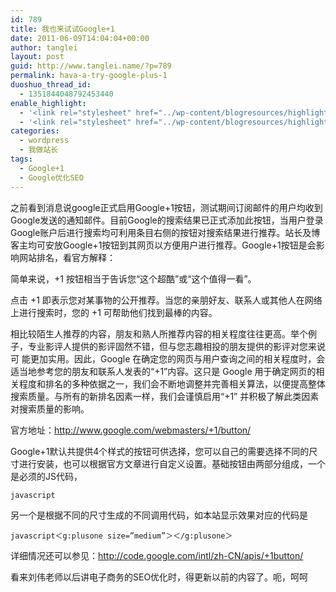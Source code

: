 ```yaml
---
id: 789
title: 我也来试试Google+1
date: 2011-06-09T14:04:04+00:00
author: tanglei
layout: post
guid: http://www.tanglei.name/?p=789
permalink: hava-a-try-google-plus-1
duoshuo_thread_id:
  - 1351844048792453440
enable_highlight:
  - '<link rel="stylesheet" href="../wp-content/blogresources/highlightconfig/highlight.default.min.css"><script src="../wp-content/blogresources/highlightconfig/jquery-2.1.4.min.js"></script><script src="../wp-content/blogresources/highlightconfig/enable_highlight.js"></script>'
  - '<link rel="stylesheet" href="../wp-content/blogresources/highlightconfig/highlight.default.min.css"><script src="../wp-content/blogresources/highlightconfig/jquery-2.1.4.min.js"></script><script src="../wp-content/blogresources/highlightconfig/enable_highlight.js"></script>'
categories:
  - wordpress
  - 我做站长
tags:
  - Google+1
  - Google优化SEO
---
```

之前看到消息说google正式启用Google+1按钮，测试期间订阅邮件的用户均收到Google发送的通知邮件。目前Google的搜索结果已正式添加此按钮，当用户登录Google账户后进行搜索均可利用条目右侧的按钮对搜索结果进行推荐。站长及博客主均可安放Google+1按钮到其网页以方便用户进行推荐。Google+1按钮是会影响网站排名，看官方解释：

简单来说，+1 按钮相当于告诉您“这个超酷”或“这个值得一看”。

点击 +1 即表示您对某事物的公开推荐。当您的亲朋好友、联系人或其他人在网络上进行搜索时，您的 +1 可帮助他们找到最棒的内容。

相比较陌生人推荐的内容，朋友和熟人所推荐内容的相关程度往往更高。举个例子，专业影评人提供的影评固然不错，但与您志趣相投的朋友提供的影评对您来说可 能更加实用。因此，Google 在确定您的网页与用户查询之间的相关程度时，会适当地参考您的朋友和联系人发表的“+1”内容。这只是 Google 用于确定网页的相关程度和排名的多种依据之一，我们会不断地调整并完善相关算法，以便提高整体搜索质量。与所有的新排名因素一样，我们会谨慎启用“+1” 并积极了解此类因素对搜索质量的影响。

官方地址：<http://www.google.com/webmasters/+1/button/>

Google+1默认共提供4个样式的按钮可供选择，您可以自己的需要选择不同的尺寸进行安装，也可以根据官方文章进行自定义设置。基础按钮由两部分组成，一个是必须的JS代码，

```javascript```

另一个是根据不同的尺寸生成的不同调用代码，如本站显示效果对应的代码是

```javascript＜g:plusone size=”medium”＞＜/g:plusone＞```

详细情况还可以参见：http://code.google.com/intl/zh-CN/apis/+1button/
  

  
看来刘伟老师以后讲电子商务的SEO优化时，得更新以前的内容了。呃，呵呵
